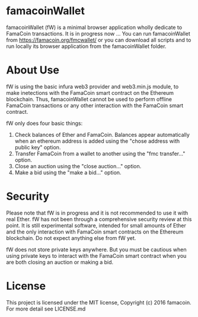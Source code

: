 # famacoinWallet
famacoinWallet (fW) is a minimal browser application wholly dedicate to FamaCoin transactions. It is in progress now ...
You can run famacoinWallet from https://famacoin.org/fmcwallet/ or you can download all scripts and to run locally its browser application from the famacoinWallet folder.

# About Use

fW is using the basic infura web3 provider and web3.min.js module, to make inetections with the FamaCoin smart contract on the Ethereum blockchain. Thus, famacoinWallet cannot be used to perform offline FamaCoin transactions or any other interaction with the FamaCoin smart contract.

fW only does four basic things:
1. Check balances of Ether and FamaCoin. Balances appear automatically when an ethereum address is added using the "chose address with public key" option.
2. Transfer FamaCoin from a wallet to another using the "fmc transfer..." option.
3. Close an auction using the "close auction..." option.
4. Make a bid using the "make a bid..." option.

# Security

Please note that fW is in progress and it is not recommended to use it with real Ether. fW has not been through a comprehensive security review at this point. It is still experimental software, intended for small amounts of Ether and the only interaction with FamaCoin smart contracts on the Ethereum blockchain. Do not expect anything else from fW yet.

fW does not store private keys anywhere. But you must be cautious when using private keys to interact with the FamaCoin smart contract when you are both closing an auction or making a bid.
 
# License
This project is licensed under the MIT license, Copyright (c) 2016 famacoin. For more detail see LICENSE.md

